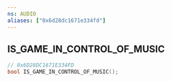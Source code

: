 ```yaml
---
ns: AUDIO
aliases: ["0x6d28dc1671e334fd"]
---
```

## IS_GAME_IN_CONTROL_OF_MUSIC

```c
// 0x6D28DC1671E334FD
bool IS_GAME_IN_CONTROL_OF_MUSIC();
```
